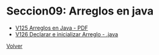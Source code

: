 # Seccion09: Arreglos en java
* [V125 Arreglos en Java - PDF](V125_Arreglos_en_Java/Docs/08-01-00-Arreglos-Java-UJ.pdf)
* [V126 Declarar e inicializar Arreglo - .java](V126_Declarar_e_Inicializar_Arreglo/src/Arreglos.java)

[Volver](../)